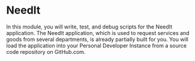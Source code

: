 # NeedIt
In this module, you will write, test, and debug scripts for the NeedIt application. The NeedIt application, which is used to request services and goods from several departments, is already partially built for you. You will load the application into your Personal Developer Instance from a source code repository on GitHub.com.
